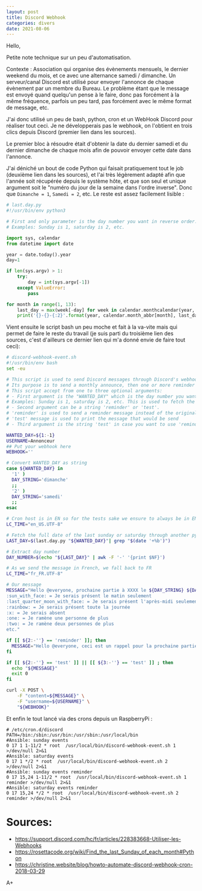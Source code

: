 ```yaml
---
layout: post
title: Discord Webhook
categories: divers
date: 2021-08-06
---
```


Hello,

Petite note technique sur un peu d'automatisation.

Contexte : Association qui organise des évènements mensuels, le dernier weekend du mois, et ce avec une alternance samedi / dimanche. Un serveur/canal Discord est utilisé pour envoyer l'annonce de chaque évènement par un membre du Bureau. Le problème étant que le message est envoyé quand quelqu'un pense à le faire, donc pas forcément à la même fréquence, parfois un peu tard, pas forcément avec le même format de message, etc.

J'ai donc utilisé un peu de bash, python, cron et un WebHook Discord pour réaliser tout ceci. Je ne développerais pas le webhook, on l'obtient en trois clics depuis Discord (premier lien dans les sources).

Le premier bloc à résoudre était d'obtenir la date du dernier samedi et du dernier dimanche de chaque mois afin de pouvoir envoyer cette date dans l'annonce.

J'ai déniché un bout de code Python qui faisait pratiquement tout le job (deuxième lien dans les sources), et l'ai très légèrement adapté afin que l'année soit récupérée depuis le système hôte, et que son seul et unique argument soit le "numéro du jour de la semaine dans l'ordre inverse". Donc que `Dimanche = 1`, `Samedi = 2`, etc. Le reste est assez facilement lisible :

```python
# last.day.py
#!/usr/bin/env python3

# First and only parameter is the day number you want in reverse order.
# Examples: Sunday is 1, saturday is 2, etc.

import sys, calendar
from datetime import date

year = date.today().year
day=1

if len(sys.argv) > 1:
    try:
        day = int(sys.argv[-1])
    except ValueError:
        pass

for month in range(1, 13):
    last_day = max(week[-day] for week in calendar.monthcalendar(year, month))
    print('{}-{}-{:2}'.format(year, calendar.month_abbr[month], last_day))
```

Vient ensuite le script bash un peu moche et fait à la va-vite mais qui permet de faire le reste du travail (je suis parti du troisième lien des sources, c'est d'ailleurs ce dernier lien qui m'a donné envie de faire tout ceci):

```bash
# discord-webhook-event.sh
#!/usr/bin/env bash
set -eu

# This script is used to send Discord messages through Discord's webhooks
# Its purpose is to send a monthly announce, then one or more reminder for the next event
# This script accept from one to three optional arguments:
# - First argument is the "WANTED_DAY" which is the day number you want in reverse order. Default is '1'
# Examples: Sunday is 1, saturday is 2, etc. This is used to fetch the event full date.
# - Second argument can be a string 'reminder' or 'test'.
# 'reminder' is used to send a reminder message instead of the original event message
# 'test' message is used to print the message that would be send
# - Third argument is the string 'test' in case you want to use 'reminder' and 'test' at the same time

WANTED_DAY=${1:-1}
USERNAME=Annonceur
## Put your webhook here
WEBHOOK=''

# Convert WANTED_DAY as string
case ${WANTED_DAY} in
  '1' )
  DAY_STRING='dimanche'
  ;;
  '2' )
  DAY_STRING='samedi'
  ;;
esac

# Cron host is in EN so for the tests sake we ensure to always be in EN
LC_TIME="en_US.UTF-8"

# Fetch the full date of the last sunday or saturday through another python script as it is far easier
LAST_DAY=$(last.day.py "${WANTED_DAY}"| grep "$(date '+%b')")

# Extract day number
DAY_NUMBER=$(echo "${LAST_DAY}" | awk -F '-' '{print $NF}')

# As we send the message in French, we fall back to FR
LC_TIME="fr_FR.UTF-8"

# Our message
MESSAGE="Hello @everyone, prochaine partie à XXXX le ${DAY_STRING} ${DAY_NUMBER} $(date '+%b'), RDV 10h la-haut. Pour organiser du covoiturage, merci d'en parler sur #public !
:sun_with_face: = Je serais présent le matin seulement
:last_quarter_moon_with_face: = Je serais présent l'après-midi seulement
:rainbow: = Je serais présent toute la journée
:x: = Je serais absent
:one: = Je ramène une personne de plus
:two: = Je ramène deux personnes de plus
etc."

if [[ ${2:-''} == 'reminder' ]]; then
  MESSAGE="Hello @everyone, ceci est un rappel pour la prochaine partie à XXXX le ${DAY_STRING} ${DAY_NUMBER} $(date '+%b') !"
fi

if [[ ${2:-''} == 'test' ]] || [[ ${3:-''} == 'test' ]] ; then
  echo "${MESSAGE}"
  exit 0
fi

curl -X POST \
    -F "content=${MESSAGE}" \
    -F "username=${USERNAME}" \
    "${WEBHOOK}"
```

Et enfin le tout lancé via des crons depuis un RaspberryPi :
```
# /etc/cron.d/discord
PATH=/bin:/sbin:/usr/bin:/usr/sbin:/usr/local/bin
#Ansible: sunday events
0 17 1 1-11/2 * root  /usr/local/bin/discord-webhook-event.sh 1 >/dev/null 2>&1
#Ansible: saturday events
0 17 1 */2 * root  /usr/local/bin/discord-webhook-event.sh 2 >/dev/null 2>&1
#Ansible: sunday events reminder
0 17 15,24 1-11/2 * root  /usr/local/bin/discord-webhook-event.sh 1 reminder >/dev/null 2>&1
#Ansible: saturday events reminder
0 17 15,24 */2 * root  /usr/local/bin/discord-webhook-event.sh 2 reminder >/dev/null 2>&1
```

# Sources:
- <https://support.discord.com/hc/fr/articles/228383668-Utiliser-les-Webhooks>
- <https://rosettacode.org/wiki/Find_the_last_Sunday_of_each_month#Python>
- <https://christine.website/blog/howto-automate-discord-webhook-cron-2018-03-29>

A+
